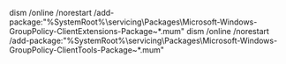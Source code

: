 dism /online /norestart /add-package:"%SystemRoot%\servicing\Packages\Microsoft-Windows-GroupPolicy-ClientExtensions-Package~*.mum"
dism /online /norestart /add-package:"%SystemRoot%\servicing\Packages\Microsoft-Windows-GroupPolicy-ClientTools-Package~*.mum"
